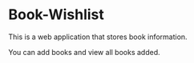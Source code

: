 # Book-Wishlist


This is a web application that stores book information. 


You can add books and view all books added. 
